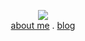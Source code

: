 

<!--
**dprosper/dprosper** is a ✨ _special_ ✨ repository because its `README.md` (this file) appears on your GitHub profile.

Here are some ideas to get you started:

- 🔭 I’m currently working on ...
- 🌱 I’m currently learning ...
- 👯 I’m looking to collaborate on ...
- 🤔 I’m looking for help with ...
- 💬 Ask me about ...
- 📫 How to reach me: ...
- 😄 Pronouns: ...
- ⚡ Fun fact: ...
-->

<p align="center">
    <a href="https://skillicons.dev">
      <img src="https://skillicons.dev/icons?i=react,graphql,ts,go,swift,figma,github,githubactions,git,docker,kubernetes,openshift&perline=6" />
    </a>
    <br/>
    <a href="https://maisonprosper.com">about me</a> .
    <a href="https://blog.maisonprosper.com">blog</a>
</p>
